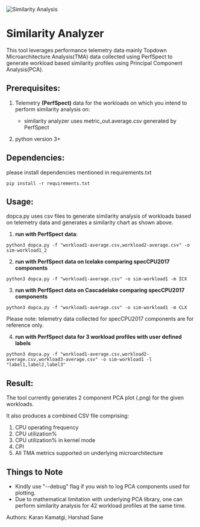 ![Similarity Analysis](images/sim_analyzer.PNG "Sim-analyzer")

# Similarity Analyzer

This tool leverages performance telemetry data mainly Topdown Microarchitecture Analysis(TMA) data collected using PerfSpect to generate workload based similarity profiles using Principal Component Analysis(PCA).

## Prerequisites:

1. Telemetry **(PerfSpect)** data for the workloads on which you intend to perform similarity analysis on:
    * similarity analyzer uses metric_out.average.csv generated by PerfSpect

2. python version 3+

## Dependencies:
please install dependencies mentioned in requirements.txt

`pip install -r requirements.txt`

## Usage:

dopca.py uses csv files to generate similarity analysis of workloads based on telemetry data and generates a similarity chart as shown above.

1. **run with PerfSpect data**:
```
python3 dopca.py -f "workload1-average.csv,workload2-average.csv" -o sim-workload1_2
```
2. **run with PerfSpect data on Icelake comparing specCPU2017 components**
```
python3 dopca.py -f "workload1-average.csv" -o sim-workload1 -m ICX
```
3. **run with PerfSpect data on Cascadelake comparing specCPU2017 components**
```
python3 dopca.py -f "workload1-average.csv" -o sim-workload1 -m CLX
```
Please note: telemetry data collected for specCPU2017 components are for reference only.

4. **run with PerfSpect data for 3 workload profiles with user defined labels**
```
python3 dopca.py -f "workload1-average.csv,workload2-average.csv,workload3-average.csv" -o sim-workload1 -l "label1,label2,label3"
```

## Result:

The tool currently generates 2 component PCA plot (.png) for the given workloads.

It also produces a combined CSV file comprising:
1. CPU operating frequency
2. CPU utilization%
3. CPU utilization% in kernel mode
4. CPI
5. All TMA metrics supported on underlying microarchitecture

## Things to Note

* Kindly use "--debug" flag if you wish to log PCA components used for plotting.
* Due to mathematical limitation with underlying PCA library, one can perform similarity analysis for 42 workload profiles at the same time. 

Authors: Karan Kamatgi, Harshad Sane